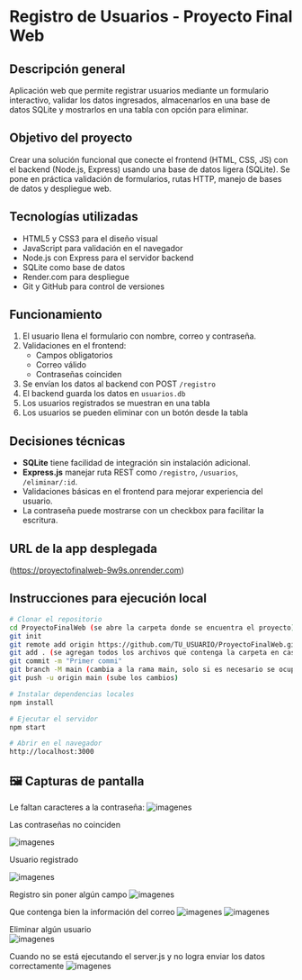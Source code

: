 
# Registro de Usuarios - Proyecto Final Web

##  Descripción general
Aplicación web que permite registrar usuarios mediante un formulario interactivo, validar los datos ingresados, almacenarlos en una base de datos SQLite y mostrarlos en una tabla con opción para eliminar.

##  Objetivo del proyecto
Crear una solución funcional que conecte el frontend (HTML, CSS, JS) con el backend (Node.js, Express) usando una base de datos ligera (SQLite). Se pone en práctica validación de formularios, rutas HTTP, manejo de bases de datos y despliegue web.

## Tecnologías utilizadas
- HTML5 y CSS3 para el diseño visual
- JavaScript para validación en el navegador
- Node.js con Express para el servidor backend
- SQLite como base de datos
- Render.com para despliegue
- Git y GitHub para control de versiones

## Funcionamiento
1. El usuario llena el formulario con nombre, correo y contraseña.
2. Validaciones en el frontend:
   - Campos obligatorios
   - Correo válido
   - Contraseñas coinciden
3. Se envían los datos al backend con POST `/registro`
4. El backend guarda los datos en `usuarios.db`
5. Los usuarios registrados se muestran en una tabla
6. Los usuarios se pueden eliminar con un botón desde la tabla

## Decisiones técnicas
- **SQLite** tiene facilidad de integración sin instalación adicional.
- **Express.js** manejar ruta REST como `/registro`, `/usuarios`, `/eliminar/:id`.
- Validaciones básicas en el frontend para mejorar experiencia del usuario.
- La contraseña puede mostrarse con un checkbox para facilitar la escritura.

## URL de la app desplegada
(https://proyectofinalweb-9w9s.onrender.com)


## Instrucciones para ejecución local

```bash
# Clonar el repositorio
cd ProyectoFinalWeb (se abre la carpeta donde se encuentra el proyecto)
git init
git remote add origin https://github.com/TU_USUARIO/ProyectoFinalWeb.git
git add . (se agregan todos los archivos que contenga la carpeta en caso de solo querer uno, se especifica el nombre del documento)
git commit -m "Primer commi"
git branch -M main (cambia a la rama main, solo si es necesario se ocupa este paso)
git push -u origin main (sube los cambios)

# Instalar dependencias locales
npm install

# Ejecutar el servidor
npm start

# Abrir en el navegador
http://localhost:3000
```
## 🖼️ Capturas de pantalla
Le faltan caracteres a la contraseña:
 ![imagenes](imagenes/caracteres.png)
 
Las contraseñas no coinciden

 ![imagenes](imagenes/coinciden.png)
 
Usuario registrado 

 ![imagenes](imagenes/resgistrado.png)
 
Registro sin poner algún campo
 ![imagenes](imagenes/fcampo.png)
 
Que contenga bien la información del correo
 ![imagenes](imagenes/corre1.png) 
 ![imagenes](imagenes/correo2.png)
 
Eliminar algún usuario  
 ![imagenes](imagenes/Eliminar.png)
 
Cuando no se está ejecutando el server.js y no logra enviar los datos correctamente
 ![imagenes](imagenes/error.png) 


